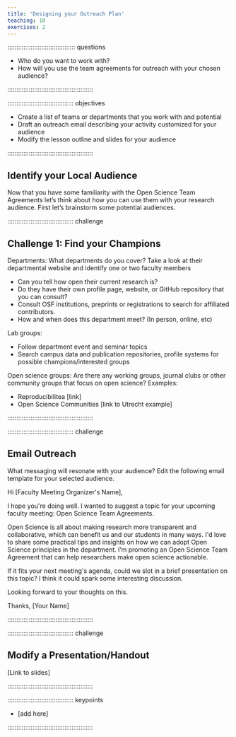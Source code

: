 ```yaml
---
title: 'Designing your Outreach Plan'
teaching: 10
exercises: 2
---
```


:::::::::::::::::::::::::::::::::::::: questions 

- Who do you want to work with?
- How will you use the team agreements for outreach with your chosen audience?

::::::::::::::::::::::::::::::::::::::::::::::::

::::::::::::::::::::::::::::::::::::: objectives

- Create a list of teams or departments that you work with and potential 
- Draft an outreach email describing your activity customized for your audience
- Modify the lesson outline and slides for your audience

::::::::::::::::::::::::::::::::::::::::::::::::

## Identify your Local Audience

Now that you have some familiarity with the Open Science Team Agreements let’s think about how you can use them with your research audience. First let’s brainstorm some potential audiences. 

::::::::::::::::::::::::::::::::::::: challenge 

## Challenge 1: Find your Champions


Departments: 
What departments do you cover? 
Take a look at their departmental website and identify one or two faculty members 
- Can you tell how open their current research is?
- Do they have their own profile page, website, or GitHub repository that you can consult? 
- Consult OSF institutions, preprints or registrations to search for affiliated contributors.
- How and when does this department meet? (In person, online, etc)

Lab groups: 
- Follow department event and seminar topics
- Search campus data and publication repositories, profile systems for possible champions/interested groups

Open science groups:
Are there any working groups, journal clubs or other community groups that focus on open science?
Examples:
- Reproducibilitea [link]
- Open Science Communities [link to Utrecht example]

::::::::::::::::::::::::::::::::::::::::::::::::

::::::::::::::::::::::::::::::::::::: challenge 

## Email Outreach

What messaging will resonate with your audience? Edit the following email template for your selected audience.

Hi [Faculty Meeting Organizer's Name],

I hope you're doing well. I wanted to suggest a topic for your upcoming faculty meeting: Open Science Team Agreements.

Open Science is all about making research more transparent and collaborative, which can benefit us and our students in many ways. I'd love to share some practical tips and insights on how we can adopt Open Science principles in the department. I’m promoting an Open Science Team Agreement that can help researchers make open science actionable. 

If it fits your next meeting's agenda, could we slot in a brief presentation on this topic? I think it could spark some interesting discussion.

Looking forward to your thoughts on this.

Thanks,
[Your Name]

::::::::::::::::::::::::::::::::::::::::::::::::

::::::::::::::::::::::::::::::::::::: challenge 

## Modify a Presentation/Handout

[Link to slides]


::::::::::::::::::::::::::::::::::::::::::::::::


::::::::::::::::::::::::::::::::::::: keypoints 

- [add here]

::::::::::::::::::::::::::::::::::::::::::::::::

